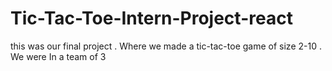 # Tic-Tac-Toe-Intern-Project-react
this was our final project . Where we made a tic-tac-toe game of size 2-10 . We were In a team of 3
